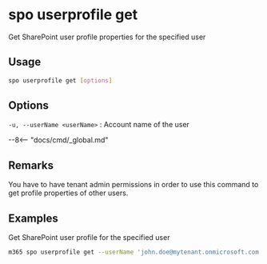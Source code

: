 # spo userprofile get

Get SharePoint user profile properties for the specified user

## Usage

```sh
spo userprofile get [options]
```

## Options

`-u, --userName <userName>`
: Account name of the user

--8<-- "docs/cmd/_global.md"

## Remarks

You have to have tenant admin permissions in order to use this command to get profile properties of other users.

## Examples

 Get SharePoint user profile for the specified user

```sh
m365 spo userprofile get --userName 'john.doe@mytenant.onmicrosoft.com'
```
